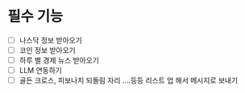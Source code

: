# 필수 기능
- [ ] 나스닥 정보 받아오기 
- [ ] 코인 정보 받아오기 
- [ ] 하루 별 경제 뉴스 받아오기 
- [ ] LLM 연동하기 
- [ ] 골든 크로스, 피보나치 되돌림 자리 ....등등 리스트 업 해서 메시지로 보내기 